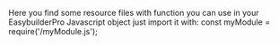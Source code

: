 Here you find some resource files with function you can use in your EasybuilderPro Javascript object just import it with: const myModule = require('/myModule.js');
